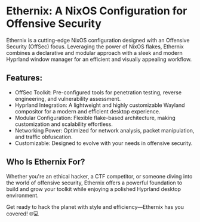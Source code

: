 # Ethernix: A NixOS Configuration for Offensive Security
Ethernix is a cutting-edge NixOS configuration designed with an Offensive Security (OffSec) focus. Leveraging the power of NixOS flakes, Ethernix combines a declarative and modular approach with a sleek and modern Hyprland window manager for an efficient and visually appealing workflow.

## Features:
- OffSec Toolkit: Pre-configured tools for penetration testing, reverse engineering, and vulnerability assessment.
- Hyprland Integration: A lightweight and highly customizable Wayland compositor for a modern and efficient desktop experience.
- Modular Configuration: Flexible flake-based architecture, making customization and scalability effortless.
- Networking Power: Optimized for network analysis, packet manipulation, and traffic obfuscation.
- Customizable: Designed to evolve with your needs in offensive security.
## Who Is Ethernix For?
Whether you're an ethical hacker, a CTF competitor, or someone diving into the world of offensive security, Ethernix offers a powerful foundation to build and grow your toolkit while enjoying a polished Hyprland desktop environment.

Get ready to hack the planet with style and efficiency—Ethernix has you covered! 🌐💻

